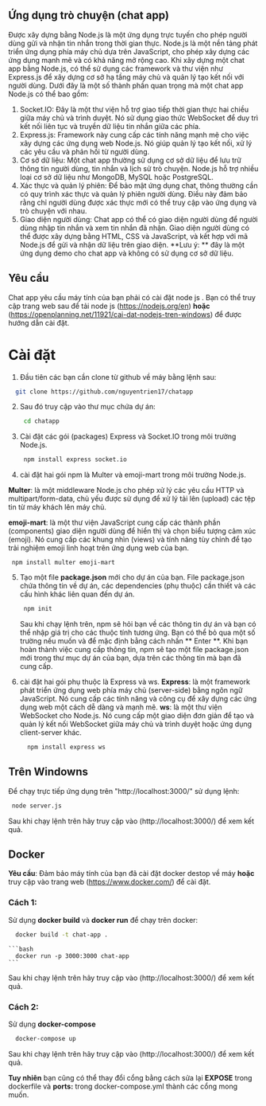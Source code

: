 ## Ứng dụng trò chuyện (chat app) 
Được xây dựng bằng Node.js là một ứng dụng trực tuyến cho phép người dùng gửi và nhận tin nhắn trong thời gian thực. Node.js là một nền tảng phát triển ứng dụng phía máy chủ dựa trên JavaScript, cho phép xây dựng các ứng dụng mạnh mẽ và có khả năng mở rộng cao.
Khi xây dựng một chat app bằng Node.js, có thể sử dụng các framework và thư viện như Express.js để xây dựng cơ sở hạ tầng máy chủ và quản lý tạo kết nối với người dùng. Dưới đây là một số thành phần quan trọng mà một chat app Node.js có thể bao gồm:
1. Socket.IO: Đây là một thư viện hỗ trợ giao tiếp thời gian thực hai chiều giữa máy chủ và trình duyệt. Nó sử dụng giao thức WebSocket để duy trì kết nối liên tục và truyền dữ liệu tin nhắn giữa các phía.
2. Express.js: Framework này cung cấp các tính năng mạnh mẽ cho việc xây dựng các ứng dụng web Node.js. Nó giúp quản lý tạo kết nối, xử lý các yêu cầu và phản hồi từ người dùng.
3. Cơ sở dữ liệu: Một chat app thường sử dụng cơ sở dữ liệu để lưu trữ thông tin người dùng, tin nhắn và lịch sử trò chuyện. Node.js hỗ trợ nhiều loại cơ sở dữ liệu như MongoDB, MySQL hoặc PostgreSQL.
4. Xác thực và quản lý phiên: Để bảo mật ứng dụng chat, thông thường cần có quy trình xác thực và quản lý phiên người dùng. Điều này đảm bảo rằng chỉ người dùng được xác thực mới có thể truy cập vào ứng dụng và trò chuyện với nhau.
5. Giao diện người dùng: Chat app có thể có giao diện người dùng để người dùng nhập tin nhắn và xem tin nhắn đã nhận. Giao diện người dùng có thể được xây dựng bằng HTML, CSS và JavaScript, và kết hợp với mã Node.js để gửi và nhận dữ liệu trên giao diện.
 **Lưu ý: ** đây là một ứng dụng demo cho chat app và không có sử dụng cơ sở dữ liệu.

 ## Yêu cầu
 Chat app yêu cầu máy tính của bạn phải có cài đặt node js .
 Bạn có thể truy cập trang web sau để tải node js (https://nodejs.org/en) **hoặc** (https://openplanning.net/11921/cai-dat-nodejs-tren-windows) để được hướng dẫn cài đặt.

 # Cài đặt
 1. Đầu tiên các bạn cần clone từ github về máy bằng lệnh sau:
   ```bash
     git clone https://github.com/nguyentrien17/chatapp
   ```
2. Sau đó truy cập vào thư mục chứa dự án:
    ```bash
     cd chatapp
    ```
3. Cài đặt các gói (packages) Express và Socket.IO trong môi trường Node.js.
    ```bash
     npm install express socket.io
    ```
4. cài đặt hai gói npm là Multer và emoji-mart trong môi trường Node.js.

  **Multer**: là một middleware Node.js cho phép xử lý các yêu cầu HTTP và multipart/form-data, chủ yếu được sử dụng để xử lý tải lên (upload) các tệp tin từ máy khách lên máy chủ.

  **emoji-mart**: là một thư viện JavaScript cung cấp các thành phần (components) giao diện người dùng để hiển thị và chọn biểu tượng cảm xúc (emoji). Nó cung cấp các khung nhìn (views) và tính năng tùy chỉnh để tạo trải nghiệm emoji linh hoạt trên ứng dụng web của bạn.
  
    
     npm install multer emoji-mart
    
    
5. Tạo một file **package.json** mới cho dự án của bạn. File package.json chứa thông tin về dự án, các dependencies (phụ thuộc) cần thiết và các cấu hình khác liên quan đến dự án.
   
    ```bash
     npm init
    ```
    
    Sau khi chạy lệnh trên, npm sẽ hỏi bạn về các thông tin dự án và bạn có thể nhập giá trị cho các thuộc tính tương ứng. Bạn có thể bỏ qua một số trường nếu muốn và để mặc định bằng cách nhấn ** Enter **. Khi bạn hoàn thành việc cung cấp thông tin, npm sẽ tạo một file package.json mới trong thư mục dự án của bạn, dựa trên các thông tin mà bạn đã cung cấp.
   
7. cài đặt hai gói phụ thuộc là Express và ws.
    **Express**: là một framework phát triển ứng dụng web phía máy chủ (server-side) bằng ngôn ngữ JavaScript. Nó cung cấp các tính năng và công cụ để xây dựng các ứng dụng web một cách dễ dàng và mạnh mẽ.
    **ws**: là một thư viện WebSocket cho Node.js. Nó cung cấp một giao diện đơn giản để tạo và quản lý kết nối WebSocket giữa máy chủ và trình duyệt hoặc ứng dụng client-server khác.
   
    ```bash
      npm install express ws
    ```
 ## Trên Windowns
 Để chạy trực tiếp ứng dụng trên "http://localhost:3000/" sử dụng lệnh:
   ```bash
    node server.js
   ```
Sau khi chạy lệnh trên hãy truy cập vào (http://localhost:3000/) để xem kết quả.

## Docker
 **Yêu cầu**: Đảm bảo máy tính của bạn đã cài đặt docker destop về máy **hoặc** truy cập vào trang web (https://www.docker.com/) để cài đặt.
 
 ### Cách 1:
 Sử dụng **docker build** và **docker run** để chạy trên docker:
   ```bash
     docker build -t chat-app .
   ```

    ```bash
      docker run -p 3000:3000 chat-app
    ```
  Sau khi chạy lệnh trên hãy truy cập vào (http://localhost:3000/) để xem kết quả.

  ### Cách 2:
  Sử dụng **docker-compose**
  ```bash
    docker-compose up
  ```
  Sau khi chạy lệnh trên hãy truy cập vào (http://localhost:3000/) để xem kết quả.
  
  **Tuy nhiên** bạn cũng có thể thay đổi cổng bằng cách sửa lại **EXPOSE** trong dockerfile và **ports:** trong docker-compose.yml thành các cổng mong muốn.
 
